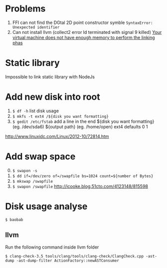 # Problems
1. FFI can not find the DGtal 2D point constructor symble `SyntaxError: Unexpected identifier`
2. Can not install llvm (collect2 error ld terminated with signal 9 killed)
[Your virtual machine does not have enough memory to perform the linking phas](http://stackoverflow.com/questions/5682854/why-is-the-linker-terminating-on-me-when-i-build-clang)

# Static library
Impossible to link static library with NodeJs

# Add new disk into root

1. `$ df -h` list disk usage
2. `$ mkfs -t ext4 /${disk you want formatting}`
3. `$ gedit /etc/fstab`
add a line in the end
${disk you want formatting} (eg. /dev/sda6)    ${output path} (eg. /home/open)      ext4    defaults        0      1

http://www.linuxidc.com/Linux/2012-10/72814.htm

# Add swap space

0. `$ swapon -s`
1. `$ dd if=/dev/zero of=/swapfile bs=1024 count=${number of Bytes}` 
2. `$ mkswap /swapfile`
3. `$ swapon /swapfile`
http://icooke.blog.51cto.com/4123148/815598

# Disk usage analyse

`$ baobab`

## llvm
Run the following command inside llvm folder

`$ clang-check-3.5 tools/clang/tools/clang-check/ClangCheck.cpp -ast-dump -ast-dump-filter ActionFactory::newASTConsumer`


